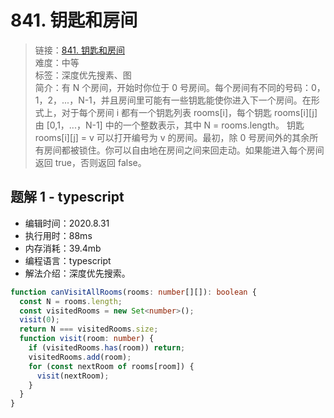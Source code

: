 # 841. 钥匙和房间

> 链接：[841. 钥匙和房间](https://leetcode-cn.com/problems/keys-and-rooms/)  
> 难度：中等  
> 标签：深度优先搜素、图  
> 简介：有 N 个房间，开始时你位于 0 号房间。每个房间有不同的号码：0，1，2，...，N-1，并且房间里可能有一些钥匙能使你进入下一个房间。在形式上，对于每个房间 i 都有一个钥匙列表 rooms[i]，每个钥匙 rooms[i][j] 由 [0,1，...，N-1] 中的一个整数表示，其中 N = rooms.length。 钥匙 rooms[i][j] = v 可以打开编号为 v 的房间。最初，除 0 号房间外的其余所有房间都被锁住。你可以自由地在房间之间来回走动。如果能进入每个房间返回 true，否则返回 false。

## 题解 1 - typescript

- 编辑时间：2020.8.31
- 执行用时：88ms
- 内存消耗：39.4mb
- 编程语言：typescript
- 解法介绍：深度优先搜索。

```typescript
function canVisitAllRooms(rooms: number[][]): boolean {
  const N = rooms.length;
  const visitedRooms = new Set<number>();
  visit(0);
  return N === visitedRooms.size;
  function visit(room: number) {
    if (visitedRooms.has(room)) return;
    visitedRooms.add(room);
    for (const nextRoom of rooms[room]) {
      visit(nextRoom);
    }
  }
}
```
